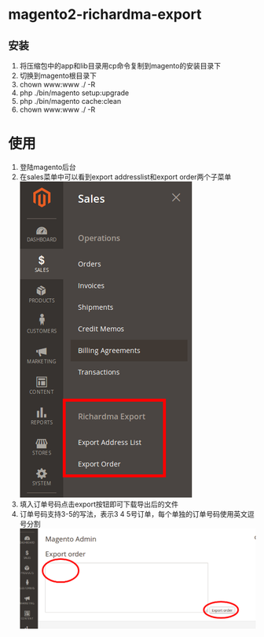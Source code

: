 # magento2-richardma-export

## 安装
1. 将压缩包中的app和lib目录用cp命令复制到magento的安装目录下
1. 切换到magento根目录下
1. chown www:www ./ -R
1. php ./bin/magento setup:upgrade
1. php ./bin/magento cache:clean
1. chown www:www ./ -R

# 使用
1. 登陆magento后台
1. 在sales菜单中可以看到export addresslist和export order两个子菜单
![](./docs/images/1.png)
1. 填入订单号码点击export按钮即可下载导出后的文件
1. 订单号码支持3-5的写法，表示3 4 5号订单，每个单独的订单号码使用英文逗号分割
![](./docs/images/2.png)
